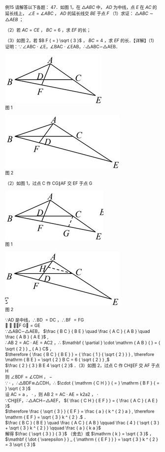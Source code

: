 例15 请解答以下各题： 47．如图 1，在 $\triangle A B C$ 中， $A D$ 为中线，点 $E$ 在 $A C$ 的延长线上， $\angle E { = } \angle A B C$ ， $A D$ 的延长线交 $B E$ 于点 $F$
（1）求证： $\triangle A B C \sim \triangle A E B$ ；

（2）若 $A C { = } C E$ ， $B C { = } 6$ ，求 $E F$ 的长；

（3）如图 2，若 $B F { = } \sqrt { 3 }$ ， $B C { = } 4$ ，求 $E F$ 的长．【详解】（1）证明：∵∠ABC $\cdot$ ∠E，∠BAC $\cdot$ ∠EAB，∴△ABC∽△AEB．

![](<../../qs_image_DB/专题1-2_一文吃透相似三角形12个模型·共14类题型（解析版）/284035830436622f41389f910ef0c2171be82b9c2049974ec759ac7a6a5a1ff8.jpg>)  
图 1

![](<../../qs_image_DB/专题1-2_一文吃透相似三角形12个模型·共14类题型（解析版）/7a05517576a63616b804752e62992c277148c3e47923a75da567fcf866887464.jpg>)  
图 2

（2）如图 1，过点 C 作 CG∥AF 交 EF 于点 G

![](<../../qs_image_DB/专题1-2_一文吃透相似三角形12个模型·共14类题型（解析版）/47daab89af073230b28850f24ff459e1e1e90bffade48c05c83af3802847baca.jpg>)  
图 1

![](<../../qs_image_DB/专题1-2_一文吃透相似三角形12个模型·共14类题型（解析版）/9683980fb59d7737f57ff556036ff1cd186b28cfb55573f3fc1453bfb51db28a.jpg>)  
图 2

∵AD 是中线，∴BD $= \mathrm { D C }$ ，∴BF $= \mathrm { F G }$   
∵ $\cdot$ ，∴F $\scriptstyle \mathrm { { \vec { G } } } = \mathrm { { G E } }$   
∵△ABC∽△AEB， $\frac { B C } { B E } \quad \frac { A C } { A B } \quad \frac { A B } { A E }$ ,  
∴AB $2 { = } \mathrm { A C } \cdot \mathrm { A E } { = } \mathrm { A C } 2$ ，∴ $\mathbf { \partial } \cdot \mathrm { A B } { } = { \sqrt { 2 } } _ { A } C$ ，  
$\therefore { \frac { B C } { B E } } = { \frac { 1 } { \sqrt { 2 } } } , \therefore \mathrm { B E } = \sqrt { 2 } B C = 6 { \sqrt { 2 } } ,$   
$\frac { 2 } { 3 } B E 4 \sqrt { 2 }$ ．（3）如图 2，过点 C 作 CH∥EF 交 AF 于点 H  
则 $\angle \mathrm { B D F } = \angle \mathrm { C D H }$ ， $-$   
∵ $\cdot$ ，∴△BDF≌△CDH，∴ $\cdot { \mathrm { C H } } { = } \mathrm { B F } { = } \sqrt { 3 }$   
设 $\mathrm { A C } { = } \mathrm { a }$ ， $\cdot$ ，则 AB $2 { = } \mathrm { A C } \cdot \mathrm { A E } { = } \mathrm { k } 2 { \mathrm { a } } 2$ ， $\cdot$   
∵CH∥EF，∴△ACH∽△AEF， ${ \frac { C H } { E F } } = { \frac { A C } { A E } }$   
$\therefore \frac { \sqrt { 3 } } { E F } = \frac { a } { k ^ { 2 } a } , \therefore \mathrm { E F } = \sqrt { 3 } k ^ { 2 } .$ ．  
$\frac { B C } { B E } \quad \frac { A C } { A B } \qquad \frac { 4 } { \sqrt { 3 } + \sqrt { 3 } k ^ { 2 } } \qquad \frac { a } { k a }$   
解得 $\frac { \sqrt { 3 } } { 3 }$ （舍去）或 $\mathrm { k } = \sqrt { 3 }$ ，$\mathbf { \dot { \varepsilon } } _ { \mathrm { { E F } } } = \sqrt { 3 } k ^ { 2 } = 3 \sqrt { 3 }$
